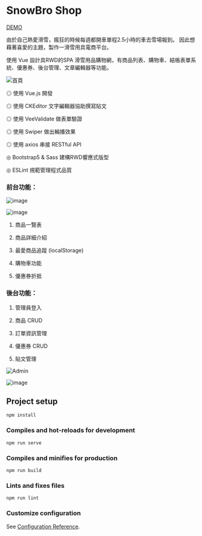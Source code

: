 # SnowBro Shop

[DEMO](https://albertotsuei.github.io/SnowBro/#/)

由於自己熱愛滑雪，瘋狂的時候每週都開車單程2.5小時的車去雪場報到。
因此想藉著喜愛的主題，製作一滑雪用具電商平台。

使用 Vue 設計具RWD的SPA 滑雪用品購物網，有商品列表、購物車、結帳表單系統、優惠券、後台管理、文章編輯器等功能。

![首頁](https://user-images.githubusercontent.com/87654961/178746595-d13c434d-5d3f-4942-babc-cc216b9cf3cd.jpg)

◎ 使用 Vue.js 開發

◎ 使用 CKEditor 文字編輯器協助撰寫貼文

◎ 使用 VeeValidate 做表單驗證

◎ 使用 Swiper 做出輪播效果

◎ 使用 axios 串接 RESTful API

◎ Bootstrap5 & Sass 建構RWD響應式版型

◎ ESLint 規範管理程式品質

### 前台功能：
![image](https://user-images.githubusercontent.com/87654961/178747806-04b2fbe0-0dd8-4063-904f-b6f99402505c.png)

![image](https://user-images.githubusercontent.com/87654961/178747909-fd027598-ac1d-4167-8385-edc293d401ca.png)


1. 商品一覽表

2. 商品詳細介紹

3. 最愛商品追蹤 (localStorage)

4. 購物車功能

5. 優惠券折抵


### 後台功能：

1. 管理員登入

2. 商品 CRUD

3. 訂單資訊管理

4. 優惠券 CRUD 

5. 貼文管理

![Admin](https://user-images.githubusercontent.com/87654961/178747494-d3e70413-9baf-44b0-b1e7-aaeb5c8395b4.png)

![image](https://user-images.githubusercontent.com/87654961/178748176-c4c6e1ac-20da-464d-ae04-76415ff9a7dc.png)

## Project setup
```
npm install
```

### Compiles and hot-reloads for development
```
npm run serve
```

### Compiles and minifies for production
```
npm run build
```

### Lints and fixes files
```
npm run lint
```

### Customize configuration
See [Configuration Reference](https://cli.vuejs.org/config/).
